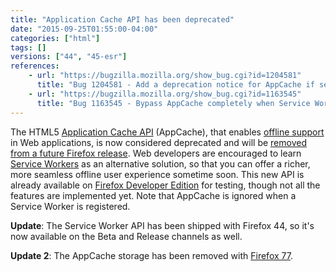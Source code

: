 ```yaml
---
title: "Application Cache API has been deprecated"
date: "2015-09-25T01:55:00-04:00"
categories: ["html"]
tags: []
versions: ["44", "45-esr"]
references:
    - url: "https://bugzilla.mozilla.org/show_bug.cgi?id=1204581"
      title: "Bug 1204581 - Add a deprecation notice for AppCache if service worker fetch interception is enabled"
    - url: "https://bugzilla.mozilla.org/show_bug.cgi?id=1163545"
      title: "Bug 1163545 - Bypass AppCache completely when Service Workers supported & registered"
---
```

The HTML5 [Application Cache API](https://developer.mozilla.org/docs/Web/HTML/Using_the_application_cache) (AppCache), that enables [offline support](https://developer.mozilla.org/Apps/Build/Offline) in Web applications, is now considered deprecated and will be [removed from a future Firefox release](https://www.fxsitecompat.dev/en-CA/docs/2016/application-cache-support-will-be-removed/). Web developers are encouraged to learn [Service Workers](https://developer.mozilla.org/docs/Web/API/Service_Worker_API) as an alternative solution, so that you can offer a richer, more seamless offline user experience sometime soon. This new API is already available on [Firefox Developer Edition](https://www.mozilla.org/firefox/developer/) for testing, though not all the features are implemented yet. Note that AppCache is ignored when a Service Worker is registered.

**Update**: The Service Worker API has been shipped with Firefox 44, so it's now available on the Beta and Release channels as well.

**Update 2**: The AppCache storage has been removed with [Firefox 77](https://www.fxsitecompat.dev/en-CA/docs/2020/application-cache-storage-has-been-removed/).
